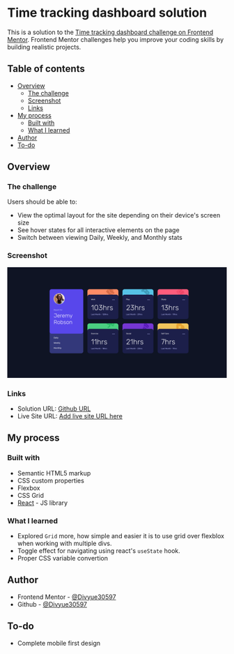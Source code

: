 # Time tracking dashboard solution

This is a solution to the [Time tracking dashboard challenge on Frontend Mentor](https://www.frontendmentor.io/challenges/time-tracking-dashboard-UIQ7167Jw). Frontend Mentor challenges help you improve your coding skills by building realistic projects.

## Table of contents

- [Overview](#overview)
  - [The challenge](#the-challenge)
  - [Screenshot](#screenshot)
  - [Links](#links)
- [My process](#my-process)
  - [Built with](#built-with)
  - [What I learned](#what-i-learned)
- [Author](#author)
- [To-do](#to-do)

## Overview

### The challenge

Users should be able to:

- View the optimal layout for the site depending on their device's screen size
- See hover states for all interactive elements on the page
- Switch between viewing Daily, Weekly, and Monthly stats

### Screenshot

![Time tracking dashboard](./src/assets/Screenshot.png)

### Links

- Solution URL: [Github URL](https://github.com/Divyue30597/time-tracking-dashboard)
- Live Site URL: [Add live site URL here](https://divyue30597.github.io/time-tracking-dashboard)

## My process

### Built with

- Semantic HTML5 markup
- CSS custom properties
- Flexbox
- CSS Grid
- [React](https://reactjs.org/) - JS library

### What I learned

- Explored `Grid` more, how simple and easier it is to use grid over flexblox when working with multiple divs.
- Toggle effect for navigating using react's `useState` hook.
- Proper CSS variable convertion

## Author

- Frontend Mentor - [@Divyue30597](https://www.frontendmentor.io/profile/Divyue30597)
- Github - [@Divyue30597](https://www.github.com/Divyue30597)

## To-do

- Complete mobile first design
